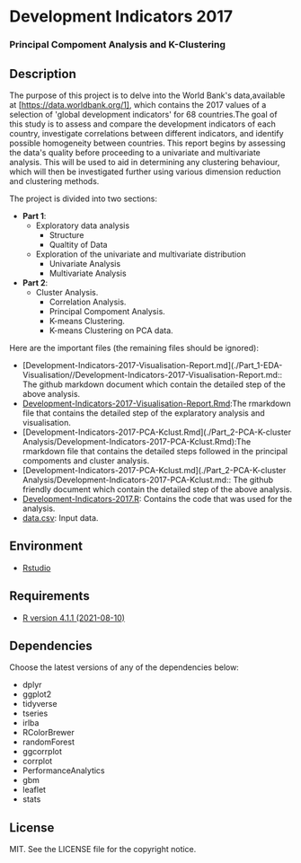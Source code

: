 # Development Indicators 2017
### Principal Compoment Analysis and K-Clustering

## Description

The purpose of this project is to delve into the World Bank's data,available at [https://data.worldbank.org/1], which contains the 2017 values of a selection of 'global development indicators' for 68 countries.The goal of this study is to assess and compare the development indicators of each country, investigate correlations between different indicators, and identify possible homogeneity between countries. This report begins by assessing the data's quality before proceeding to a univariate and multivariate analysis. This will be used to aid in determining any clustering behaviour, which will then be investigated further using various dimension reduction and clustering methods.

The project is divided into two sections:
* **Part 1**:
   * Exploratory data analysis
     * Structure
     * Qualtity of Data
   * Exploration of the univariate and multivariate distribution
     * Univariate Analysis
     * Multivariate Analysis
* **Part 2**:
   * Cluster Analysis.
     * Correlation Analysis.
     * Principal Compoment Analysis.
     * K-means Clustering.
     * K-means Clustering on PCA data.

Here are the important files (the remaining files should be ignored):
* [Development-Indicators-2017-Visualisation-Report.md](./Part_1-EDA-Visualisation//Development-Indicators-2017-Visualisation-Report.md:: The github markdown document which contain the detailed step of the above analysis.
* [Development-Indicators-2017-Visualisation-Report.Rmd](./Part_1-EDA-Visualisation/Development-Indicators-2017-Visualisation.Rmd):The rmarkdown file that contains the detailed step of the explaratory analysis and visualisation.
* [Development-Indicators-2017-PCA-Kclust.Rmd](./Part_2-PCA-K-cluster Analysis/Development-Indicators-2017-PCA-Kclust.Rmd):The rmarkdown file that contains the detailed steps followed in the  principal compoments and cluster analysis.
* [Development-Indicators-2017-PCA-Kclust.md](./Part_2-PCA-K-cluster Analysis/Development-Indicators-2017-PCA-Kclust.md:: The github friendly document which contain the detailed step of the above analysis.
* [Development-Indicators-2017.R](./Development-Indicators-2017.R): Contains the code that was used for the analysis.
* [data.csv](./data.csv): Input data.

## Environment

* [Rstudio]([https://www.rstudio.com/])

## Requirements

* [R version 4.1.1 (2021-08-10)](https://www.r-project.org/)

## Dependencies

Choose the latest versions of any of the dependencies below:
* dplyr
* ggplot2
* tidyverse
* tseries
* irlba
* RColorBrewer
* randomForest
* ggcorrplot
* corrplot
* PerformanceAnalytics
* gbm
* leaflet
* stats

## License

MIT. See the LICENSE file for the copyright notice.
